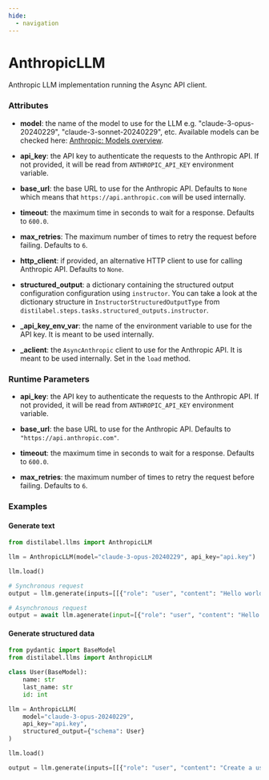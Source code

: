 ```yaml
---
hide:
  - navigation
---
```

# AnthropicLLM


Anthropic LLM implementation running the Async API client.







### Attributes

- **model**: the name of the model to use for the LLM e.g. "claude-3-opus-20240229",  "claude-3-sonnet-20240229", etc. Available models can be checked here:  [Anthropic: Models overview](https://docs.anthropic.com/claude/docs/models-overview).

- **api_key**: the API key to authenticate the requests to the Anthropic API. If not provided,  it will be read from `ANTHROPIC_API_KEY` environment variable.

- **base_url**: the base URL to use for the Anthropic API. Defaults to `None` which means  that `https://api.anthropic.com` will be used internally.

- **timeout**: the maximum time in seconds to wait for a response. Defaults to `600.0`.

- **max_retries**: The maximum number of times to retry the request before failing. Defaults  to `6`.

- **http_client**: if provided, an alternative HTTP client to use for calling Anthropic  API. Defaults to `None`.

- **structured_output**: a dictionary containing the structured output configuration configuration  using `instructor`. You can take a look at the dictionary structure in  `InstructorStructuredOutputType` from `distilabel.steps.tasks.structured_outputs.instructor`.

- **_api_key_env_var**: the name of the environment variable to use for the API key. It  is meant to be used internally.

- **_aclient**: the `AsyncAnthropic` client to use for the Anthropic API. It is meant  to be used internally. Set in the `load` method.





### Runtime Parameters

- **api_key**: the API key to authenticate the requests to the Anthropic API. If not  provided, it will be read from `ANTHROPIC_API_KEY` environment variable.

- **base_url**: the base URL to use for the Anthropic API. Defaults to `"https://api.anthropic.com"`.

- **timeout**: the maximum time in seconds to wait for a response. Defaults to `600.0`.

- **max_retries**: the maximum number of times to retry the request before failing.  Defaults to `6`.




### Examples


#### Generate text
```python
from distilabel.llms import AnthropicLLM

llm = AnthropicLLM(model="claude-3-opus-20240229", api_key="api.key")

llm.load()

# Synchronous request
output = llm.generate(inputs=[[{"role": "user", "content": "Hello world!"}]])

# Asynchronous request
output = await llm.agenerate(input=[{"role": "user", "content": "Hello world!"}])
```

#### Generate structured data
```python
from pydantic import BaseModel
from distilabel.llms import AnthropicLLM

class User(BaseModel):
    name: str
    last_name: str
    id: int

llm = AnthropicLLM(
    model="claude-3-opus-20240229",
    api_key="api.key",
    structured_output={"schema": User}
)

llm.load()

output = llm.generate(inputs=[[{"role": "user", "content": "Create a user profile for the following marathon"}]])
```



